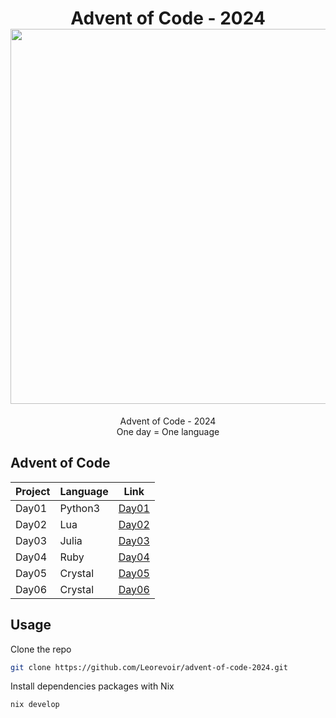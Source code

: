 <h1 align="center">
  Advent of Code - 2024
  <img src="https://raw.githubusercontent.com/catppuccin/catppuccin/main/assets/palette/macchiato.png" width="600px"/>
  <br>
</h1>

<p align="center">
  Advent of Code - 2024<br>
  One day = One language
</p>

## Advent of Code

| Project | Language | Link                                                                      |
| ------- | -------- | ------------------------------------------------------------------------- |
| Day01   | Python3  | [Day01](https://github.com/Leorevoir/advent-of-code-2024/tree/main/day01) |
| Day02   | Lua      | [Day02](https://github.com/Leorevoir/advent-of-code-2024/tree/main/day02) |
| Day03   | Julia    | [Day03](https://github.com/Leorevoir/advent-of-code-2024/tree/main/day03) |
| Day04   | Ruby     | [Day04](https://github.com/Leorevoir/advent-of-code-2024/tree/main/day04) |
| Day05   | Crystal  | [Day05](https://github.com/Leorevoir/advent-of-code-2024/tree/main/day05) |
| Day06   | Crystal  | [Day06](https://github.com/Leorevoir/advent-of-code-2024/tree/main/day06) |

## Usage

Clone the repo

```bash
git clone https://github.com/Leorevoir/advent-of-code-2024.git
```

Install dependencies packages with Nix

```nix
nix develop
```
